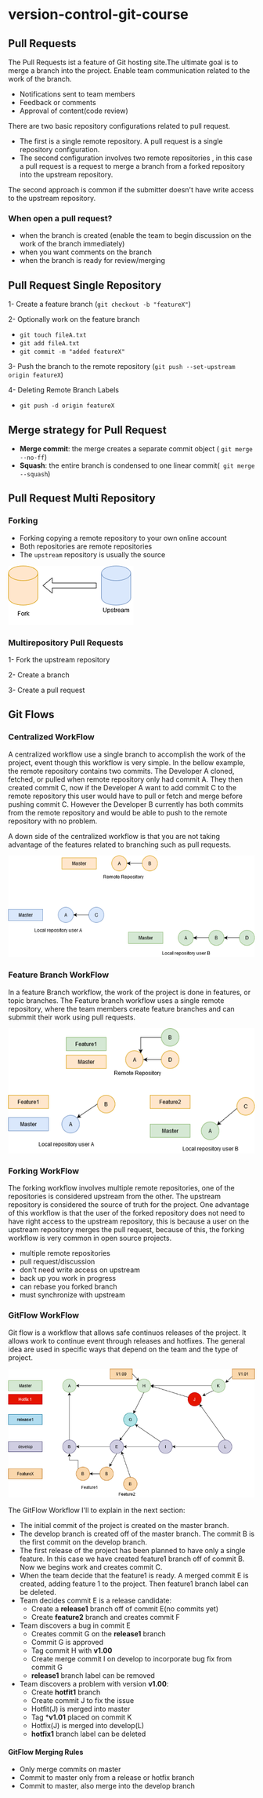 # version-control-git-course

## Pull Requests
The Pull Requests ist a feature of Git hosting site.The ultimate goal is to merge a branch into the project. Enable team communication related to the work of the branch.
* Notifications sent to team members
* Feedback or comments
* Approval of content(code review)

There are two basic repository configurations related to pull request. 
* The first is a single remote repository. A pull request is a single repository configuration.
* The second configuration involves two remote repositories , in this case a pull request is a request to merge a branch from a forked repository into the upstream repository. 

The second approach is common if the submitter doesn't have write access to the upstream repository. 

### When open a pull request?
* when the branch is created (enable the team to begin discussion on the work of the branch immediately)
* when you want comments on the branch
* when the branch is ready for review/merging

## Pull Request Single Repository
1- Create a feature branch (`git checkout -b "featureX"`)

2- Optionally work on the feature branch
* `git touch fileA.txt`
* `git add fileA.txt`
* `git commit -m "added featureX"`

3- Push the branch to the remote repository
(`git push --set-upstream origin featureX`)

4- Deleting Remote Branch Labels
* `git push -d origin featureX`

## Merge strategy for Pull Request
* **Merge commit**: the merge creates a separate commit object
( `git merge --no-ff`)
* **Squash**: the entire branch is condensed to one linear commit(` git merge --squash`)

## Pull Request Multi Repository
### Forking
* Forking copying a remote repository to your own online account
* Both repositories are remote repositories
* The `upstream` repository is usually the source


![MultiPullRequest](./MultiPullRequest.png)

### Multirepository Pull Requests
1- Fork the upstream repository

2- Create a branch

3- Create a pull request

## Git Flows
### Centralized WorkFlow
A centralized workflow use a single branch to accomplish the work of the project, event though this workflow is very simple. In the bellow example, the remote repository contains two commits. The Developer A cloned, fetched, or pulled when remote repository only had commit A. They then created commit C, now if the Developer A want to add commit C to the remote repository this user would have to pull or fetch and merge before pushing commit C. However the Developer B currently has both commits from the remote repository and would be able to push to the remote repository with no problem.

A down side of the centralized workflow is that you are not taking advantage of the features related to branching such as pull requests.

![GitFlow](./GitFlow.png)

### Feature Branch WorkFlow
In a feature Branch workflow, the work of the project is done in features, or topic branches. The Feature branch workflow uses a single remote repository, where the team members create feature branches and can submmit their work using pull requests. 

![GitFlow](./FeatureWorkflow.png)

### Forking WorkFlow
The forking workflow involves multiple remote repositories, one of the repositories is considered upstream from the other. The upstream repository is considered the source of truth for the project. One advantage of this workflow is that the user of the forked repository does not need to have right access to the upstream repository, this is because a user on the upstream repository merges the pull request, because of this, the forking workflow is very common in open source projects. 
* multiple remote repositories
* pull request/discussion
* don't need write access on upstream
* back up you work in progress
* can rebase you forked branch
* must synchronize with upstream

### GitFlow WorkFlow
Git flow is a workflow that allows safe continuos releases of the project. It allows work to continue event through releases and hotfixes. The general idea are used in specific ways that depend on the team and the type of project.

![GitFlow](./GitFLow_1.png)

The GitFlow Workflow I'll to explain in the next section:
* The initial commit of the project is created on the master branch.
* The develop branch is created off of the master branch. The commit B is the first commit on the develop branch.
* The first release of the project has been planned to have only a single feature. In this case we have created feature1 branch off of commit B. Now we begins work and creates commit C.
* When the team decide that the feature1 is ready. A merged commit E is created, adding feature 1 to the project. Then feature1 branch label  can be deleted.
* Team decides commit E is a release candidate:
    * Create a **release1** branch off of commit E(no commits yet)
    * Create **feature2** branch and creates commit F
* Team discovers a bug in commit E
    * Creates commit G on the **release1** branch
    * Commit G is approved
    * Tag commit H with **v1.00**
    * Create merge commit I on develop to incorporate bug fix from commit G
    * **release1** branch label can be removed
* Team discovers a problem with version **v1.00**:
    * Create **hotfit1** branch
    * Create commit J to fix the issue
    * Hotfit(J) is merged into master
    * Tag ***v1.01** placed on commit K
    * Hotfix(J) is merged into develop(L)
    * **hotfix1** branch label can be deleted

#### GitFlow Merging Rules
* Only merge commits on master
* Commit to master only from a release or hotfix branch
* Commit to master, also merge into the develop branch
